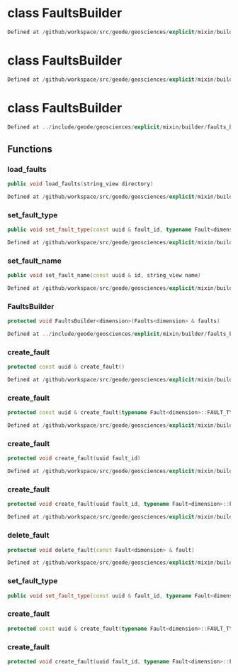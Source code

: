 # class FaultsBuilder

```cpp
Defined at /github/workspace/src/geode/geosciences/explicit/mixin/builder/faults_builder.cpp#87
```

# class FaultsBuilder

```cpp
Defined at /github/workspace/src/geode/geosciences/explicit/mixin/builder/faults_builder.cpp#86
```

# class FaultsBuilder

```cpp
Defined at ../include/geode/geosciences/explicit/mixin/builder/faults_builder.h#39
```

## Functions

### load_faults

```cpp
public void load_faults(string_view directory)
```

```cpp
Defined at /github/workspace/src/geode/geosciences/explicit/mixin/builder/faults_builder.cpp#64
```

### set_fault_type

```cpp
public void set_fault_type(const uuid & fault_id, typename Fault<dimension>::FAULT_TYPE type)
```

```cpp
Defined at /github/workspace/src/geode/geosciences/explicit/mixin/builder/faults_builder.cpp#70
```

### set_fault_name

```cpp
public void set_fault_name(const uuid & id, string_view name)
```

```cpp
Defined at /github/workspace/src/geode/geosciences/explicit/mixin/builder/faults_builder.cpp#78
```

### FaultsBuilder

```cpp
protected void FaultsBuilder<dimension>(Faults<dimension> & faults)
```

```cpp
Defined at ../include/geode/geosciences/explicit/mixin/builder/faults_builder.h#50
```

### create_fault

```cpp
protected const uuid & create_fault()
```

```cpp
Defined at /github/workspace/src/geode/geosciences/explicit/mixin/builder/faults_builder.cpp#31
```

### create_fault

```cpp
protected const uuid & create_fault(typename Fault<dimension>::FAULT_TYPE type)
```

```cpp
Defined at /github/workspace/src/geode/geosciences/explicit/mixin/builder/faults_builder.cpp#37
```

### create_fault

```cpp
protected void create_fault(uuid fault_id)
```

```cpp
Defined at /github/workspace/src/geode/geosciences/explicit/mixin/builder/faults_builder.cpp#44
```

### create_fault

```cpp
protected void create_fault(uuid fault_id, typename Fault<dimension>::FAULT_TYPE type)
```

```cpp
Defined at /github/workspace/src/geode/geosciences/explicit/mixin/builder/faults_builder.cpp#50
```

### delete_fault

```cpp
protected void delete_fault(const Fault<dimension> & fault)
```

```cpp
Defined at /github/workspace/src/geode/geosciences/explicit/mixin/builder/faults_builder.cpp#57
```

### set_fault_type

```cpp
public void set_fault_type(const uuid & fault_id, typename Fault<dimension>::FAULT_TYPE type)
```

### create_fault

```cpp
protected const uuid & create_fault(typename Fault<dimension>::FAULT_TYPE type)
```

### create_fault

```cpp
protected void create_fault(uuid fault_id, typename Fault<dimension>::FAULT_TYPE type)
```



